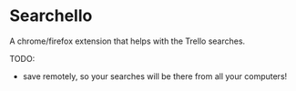 # Searchello

A chrome/firefox extension that helps with the Trello searches.


TODO:
* save remotely, so your searches will be there from all your computers!

